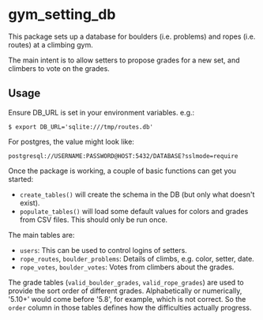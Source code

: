 # gym_setting_db

This package sets up a database for boulders (i.e. problems) and ropes (i.e. routes) at a climbing gym.

The main intent is to allow setters to propose grades for a new set, and climbers to vote on the grades.

## Usage

Ensure DB_URL is set in your environment variables.  e.g.:

    $ export DB_URL='sqlite:///tmp/routes.db'
    
For postgres, the value might look like:

    postgresql://USERNAME:PASSWORD@HOST:5432/DATABASE?sslmode=require

Once the package is working, a couple of basic functions can get you started:
* `create_tables()` will create the schema in the DB (but only what doesn't exist).
* `populate_tables()` will load some default values for colors and grades from CSV files.  This should only be run once.

The main tables are:
* `users`: This can be used to control logins of setters.
* `rope_routes`, `boulder_problems`: Details of climbs, e.g. color, setter, date.
* `rope_votes`, `boulder_votes`: Votes from climbers about the grades.

The grade tables (`valid_boulder_grades`, `valid_rope_grades`) are used to provide the sort order of different grades.
Alphabetically or numerically, '5.10+' would come before '5.8', for example, which is not correct.
So the `order` column in those tables defines how the difficulties actually progress.
